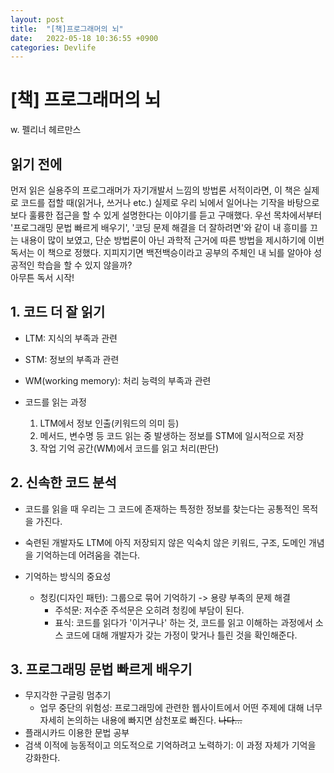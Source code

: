 ```yaml
---
layout: post
title:  "[책]프로그래머의 뇌"
date:   2022-05-18 10:36:55 +0900
categories: Devlife
---
```

 
# [책] 프로그래머의 뇌
w. 펠리너 헤르만스

## 읽기 전에
먼저 읽은 실용주의 프로그래머가 자기개발서 느낌의 방법론 서적이라면, 이 책은 실제로 코드를 접할 때(읽거나, 쓰거나 etc.) 실제로 우리 뇌에서 일어나는 기작을 바탕으로
보다 훌륭한 접근을 할 수 있게 설명한다는 이야기를 듣고 구매했다. 우선 목차에서부터 '프로그래밍 문법 빠르게 배우기', '코딩 문제 해결을 더 잘하려면'와 같이 내 흥미를 끄는 내용이 많이 보였고, 단순 방법론이 아닌 과학적 근거에 따른 방법을 제시하기에 이번 독서는 이 책으로 정했다. 지피지기면 백전백승이라고 공부의 주체인 내 뇌를 알아야 성공적인 학습을 할 수 있지 않을까?  
아무튼 독서 시작!

##  1. 코드 더 잘 읽기
- LTM: 지식의 부족과 관련
- STM: 정보의 부족과 관련
- WM(working memory): 처리 능력의 부족과 관련

- 코드를 읽는 과정
    1) LTM에서 정보 인출(키워드의 의미 등)
    2) 메서드, 변수명 등 코드 읽는 중 발생하는 정보를 STM에 일시적으로 저장
    3) 작업 기억 공간(WM)에서 코드를 읽고 처리(판단)

## 2. 신속한 코드 분석
- 코드를 읽을 때 우리는 그 코드에 존재하는 특정한 정보를 찾는다는 공통적인 목적을 가진다.
- 숙련된 개발자도 LTM에 아직 저장되지 않은 익숙치 않은 키워드, 구조, 도메인 개념을 기억하는데 어려움을 겪는다.

- 기억하는 방식의 중요성
    - 청킹(디자인 패턴): 그룹으로 묶어 기억하기 -> 용량 부족의 문제 해결
        - 주석문: 저수준 주석문은 오히려 청킹에 부담이 된다. 
        - 표식: 코드를 읽다가 '이거구나' 하는 것, 코드를 읽고 이해하는 과정에서 소스 코드에 대해 개발자가 갖는 가정이 맞거나 틀린 것을 확인해준다.

## 3. 프로그래밍 문법 빠르게 배우기
- 무지각한 구글링 멈추기
    - 업무 중단의 위험성: 프로그래밍에 관련한 웹사이트에서 어떤 주제에 대해 너무 자세히 논의하는 내용에 빠지면 삼천포로 빠진다. ~~나다...~~
- 플래시카드 이용한 문법 공부
- 검색 이적에 능동적이고 의도적으로 기억하려고 노력하기: 이 과정 자체가 기억을 강화한다.

 





